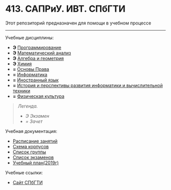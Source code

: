 # 413. САПРиУ. ИВТ. СПбГТИ
Этот репозиторий предназначен для помощи в учебном процессе
________

Учебные дисциплины:

* **Э** [Программирование](Subjects/Programming.md)
* **Э** [Математический анализ](Subjects/MathematicalAnalysis.md)
* **Э** [Алгебра и геометрия](Subjects/Algebra%26Geometry.md)
* **Э** [Химия](Subjects/Chemistry.md)
* **=** [Основы Права](Subjects/LawBasics.md)
* **=** [Информатика](Subjects/ComputerScience.md)
* **=** [Иностранный язык]()
* **=** [История и перспективы развития информатики и вычислительной техники]()
* **=** [Физическая культура]()

>*Легенда.*
>* *Э Экзамен*
>* *= Зачет*


Учебная документация:
* [Расписание занятий](Timetable.md#Расписание)
* [Схема корпусов](http://technolog.edu.ru/contacts/karta.html)
* [Список группы](GroupList.md)
* [Список экзаменов](Timetable.md#Экзамены)
* [Учебный план(2019г)](http://technolog.edu.ru/files/75/sveden/eduOp/09.03.01_2019_SAPR/09.03.01_2019_UP.plx.pdf)

Учебные ссылки:
* [Сайт СПбГТИ](http://technolog.edu.ru/)
